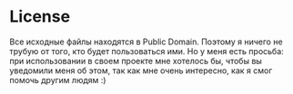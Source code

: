 # License
Все исходные файлы находятся в Public Domain. Поэтому я ничего не трубую от того, кто будет пользоваться ими. Но у меня есть просьба: при использовании в своем проекте мне хотелось бы, чтобы вы уведомили меня об этом, так как мне очень интересно, как я смог помочь другим людям :)
